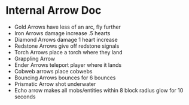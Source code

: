 # Internal Arrow Doc
- Gold Arrows have less of an arc, fly further
- Iron Arrows damage increase .5 hearts
- Diamond Arrows damage 1 heart increase
- Redstone Arrows give off redstone signals
- Torch Arrows place a torch where they land
- Grappling Arrow
- Ender Arrows teleport player where it lands
- Cobweb arrows place cobwebs
- Bouncing Arrows bounces for 6 bounces
- Prismatic Arrow shot underwater
- Echo arrow makes all mobs/entities within 8 block radius glow for 10 seconds